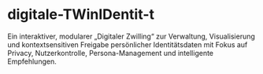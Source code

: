 # digitale-TWinIDentit-t
Ein interaktiver, modularer „Digitaler Zwilling“ zur Verwaltung, Visualisierung und kontextsensitiven Freigabe persönlicher Identitätsdaten mit Fokus auf Privacy, Nutzerkontrolle, Persona-Management und intelligente Empfehlungen.
